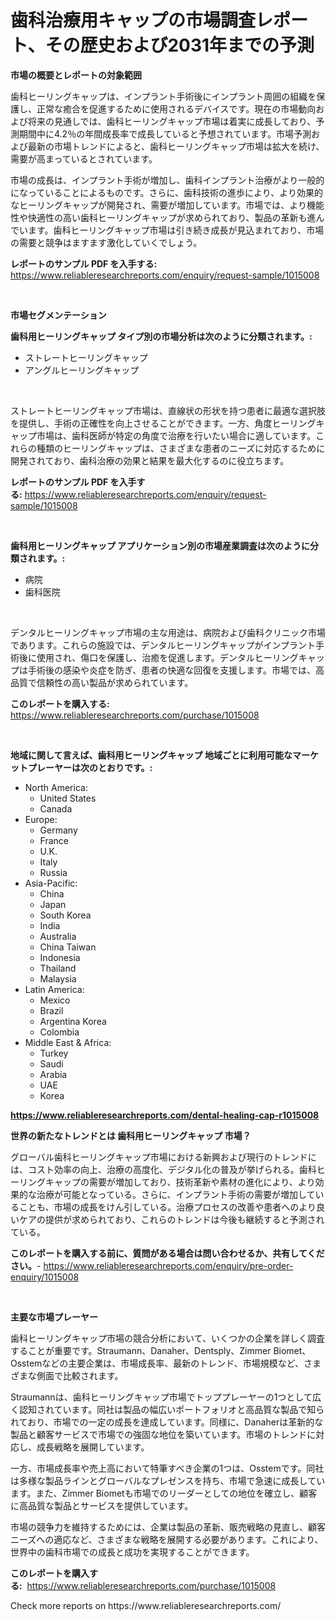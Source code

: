<p><h1>歯科治療用キャップの市場調査レポート、その歴史および2031年までの予測</h1></p><p><strong>市場の概要とレポートの対象範囲</strong></p>
<p><p>歯科ヒーリングキャップは、インプラント手術後にインプラント周囲の組織を保護し、正常な癒合を促進するために使用されるデバイスです。現在の市場動向および将来の見通しでは、歯科ヒーリングキャップ市場は着実に成長しており、予測期間中に4.2％の年間成長率で成長していると予想されています。市場予測および最新の市場トレンドによると、歯科ヒーリングキャップ市場は拡大を続け、需要が高まっているとされています。 </p><p>市場の成長は、インプラント手術が増加し、歯科インプラント治療がより一般的になっていることによるものです。さらに、歯科技術の進歩により、より効果的なヒーリングキャップが開発され、需要が増加しています。市場では、より機能性や快適性の高い歯科ヒーリングキャップが求められており、製品の革新も進んでいます。歯科ヒーリングキャップ市場は引き続き成長が見込まれており、市場の需要と競争はますます激化していくでしょう。</p></p>
<p><strong>レポートのサンプル PDF を入手する:</strong> <a href="https://www.reliableresearchreports.com/enquiry/request-sample/1015008">https://www.reliableresearchreports.com/enquiry/request-sample/1015008</a></p>
<p>&nbsp;</p>
<p><strong>市場セグメンテーション</strong></p>
<p><strong>歯科用ヒーリングキャップ タイプ別の市場分析は次のように分類されます。:</strong></p>
<p><ul><li>ストレートヒーリングキャップ</li><li>アングルヒーリングキャップ</li></ul></p>
<p>&nbsp;</p>
<p><p>ストレートヒーリングキャップ市場は、直線状の形状を持つ患者に最適な選択肢を提供し、手術の正確性を向上させることができます。一方、角度ヒーリングキャップ市場は、歯科医師が特定の角度で治療を行いたい場合に適しています。これらの種類のヒーリングキャップは、さまざまな患者のニーズに対応するために開発されており、歯科治療の効果と結果を最大化するのに役立ちます。</p></p>
<p><strong>レポートのサンプル PDF を入手する:</strong>&nbsp;<a href="https://www.reliableresearchreports.com/enquiry/request-sample/1015008">https://www.reliableresearchreports.com/enquiry/request-sample/1015008</a></p>
<p>&nbsp;</p>
<p><strong> 歯科用ヒーリングキャップ アプリケーション別の市場産業調査は次のように分類されます。:</strong></p>
<p><ul><li>病院</li><li>歯科医院</li></ul></p>
<p>&nbsp;</p>
<p><p>デンタルヒーリングキャップ市場の主な用途は、病院および歯科クリニック市場であります。これらの施設では、デンタルヒーリングキャップがインプラント手術後に使用され、傷口を保護し、治癒を促進します。デンタルヒーリングキャップは手術後の感染や炎症を防ぎ、患者の快適な回復を支援します。市場では、高品質で信頼性の高い製品が求められています。</p></p>
<p><strong>このレポートを購入する:</strong>&nbsp; <a href="https://www.reliableresearchreports.com/purchase/1015008">https://www.reliableresearchreports.com/purchase/1015008</a></p>
<p>&nbsp;</p>
<p><strong>地域に関して言えば、歯科用ヒーリングキャップ 地域ごとに利用可能なマーケットプレーヤーは次のとおりです。:</strong></p>
<p><ul>
    <li>
        North America:
        <ul>
            <li>United States</li>
            <li>Canada</li>
        </ul>
    </li>
    <li>
        Europe:
        <ul>
            <li>Germany</li>
            <li>France</li>
            <li>U.K.</li>
            <li>Italy</li>
            <li>Russia</li>
        </ul>
    </li>
    <li>
        Asia-Pacific:
        <ul>
            <li>China</li>
            <li>Japan</li>
            <li>South Korea</li>
            <li>India</li>
            <li>Australia</li>
            <li>China Taiwan</li>
            <li>Indonesia</li>
            <li>Thailand</li>
            <li>Malaysia</li>
        </ul>
    </li>
    <li>
        Latin America:
        <ul>
            <li>Mexico</li>
            <li>Brazil</li>
            <li>Argentina Korea</li>
            <li>Colombia</li>
        </ul>
    </li>
    <li>
        Middle East & Africa:
        <ul>
            <li>Turkey</li>
            <li>Saudi</li>
            <li>Arabia</li>
            <li>UAE</li>
            <li>Korea</li>
        </ul>
    </li>
    </ul></p>
<p><strong><a href="https://www.reliableresearchreports.com/dental-healing-cap-r1015008">https://www.reliableresearchreports.com/dental-healing-cap-r1015008</a></strong>&nbsp;</p>
<p><strong>世界の新たなトレンドとは 歯科用ヒーリングキャップ 市場？</strong></p>
<p><p>グローバル歯科ヒーリングキャップ市場における新興および現行のトレンドには、コスト効率の向上、治療の高度化、デジタル化の普及が挙げられる。歯科ヒーリングキャップの需要が増加しており、技術革新や素材の進化により、より効果的な治療が可能となっている。さらに、インプラント手術の需要が増加していることも、市場の成長をけん引している。治療プロセスの改善や患者へのより良いケアの提供が求められており、これらのトレンドは今後も継続すると予測されている。</p></p>
<p><strong>このレポートを購入する前に、質問がある場合は問い合わせるか、共有してください。</strong>- <a href="https://www.reliableresearchreports.com/enquiry/pre-order-enquiry/1015008">https://www.reliableresearchreports.com/enquiry/pre-order-enquiry/1015008</a></p>
<p>&nbsp;</p>
<p><strong>主要な市場プレーヤー</strong></p>
<p><p>歯科ヒーリングキャップ市場の競合分析において、いくつかの企業を詳しく調査することが重要です。Straumann、Danaher、Dentsply、Zimmer Biomet、Osstemなどの主要企業は、市場成長率、最新のトレンド、市場規模など、さまざまな側面で比較されます。</p><p>Straumannは、歯科ヒーリングキャップ市場でトッププレーヤーの1つとして広く認知されています。同社は製品の幅広いポートフォリオと高品質な製品で知られており、市場での一定の成長を達成しています。同様に、Danaherは革新的な製品と顧客サービスで市場での強固な地位を築いています。市場のトレンドに対応し、成長戦略を展開しています。</p><p>一方、市場成長率や売上高において特筆すべき企業の1つは、Osstemです。同社は多様な製品ラインとグローバルなプレゼンスを持ち、市場で急速に成長しています。また、Zimmer Biometも市場でのリーダーとしての地位を確立し、顧客に高品質な製品とサービスを提供しています。</p><p>市場の競争力を維持するためには、企業は製品の革新、販売戦略の見直し、顧客ニーズへの適応など、さまざまな戦略を展開する必要があります。これにより、世界中の歯科市場での成長と成功を実現することができます。</p></p>
<p><strong>このレポートを購入する:</strong>&nbsp;&nbsp;<a href="https://www.reliableresearchreports.com/purchase/1015008">https://www.reliableresearchreports.com/purchase/1015008</a></p>
<p>Check more reports on https://www.reliableresearchreports.com/</p>